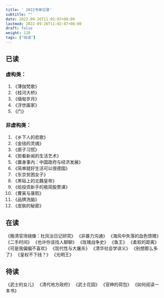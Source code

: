 ```yaml
---
title: ' 2022书单记录' 
subtitle: ""
date: 2022-09-26T11:02:07+08:00
lastmod: 2022-09-26T11:02:07+08:00
draft: false
weight: 120
tags: ["阅读"]
---
```

## 已读
### 虚构类：
1. 《薄伽梵歌》
2. 《桂河大桥》
3. 《缅甸岁月》
4. 《浮世画家》
5. 《门》
### 非虚构类：
1. 《乡下人的悲歌》
2. 《金钱的灵魂》
3. 《原子习惯》
4. 《拒看新闻的生活艺术》
5. 《置身事内：中国政府与经济发展》
6. 《简单就好生活可以很德国》
7. 《东京贫困女子》
8. 《黑毡上的北魏皇帝》
9. 《给投资新手的极简股票课》
10. 《曹寅与康熙》
11. 《品牌洗脑》
12. 《皮肤的秘密》
## 在读
《晚清官场镜像：杜凤治日记研究》
《非暴力沟通》
《海风中失落的血色馈赠》
《二手时间》
《也许你该找人聊聊》
《玫瑰战争史》
《鱼王》
《柔软的距离》
《可是我偏偏不喜欢》
《现代性与大屠杀》
《清华社会学讲义》
《别想那么多了》
《皇权不下线？》
《光明王》
## 待读
《武士的女儿》
《清代地方政府》
《武士花园》
《官绅的荷包》
《如何阅读一本书》


